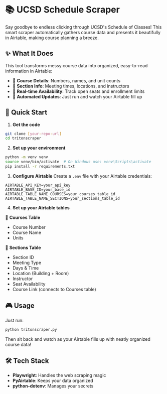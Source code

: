 # 📚 UCSD Schedule Scraper

Say goodbye to endless clicking through UCSD's Schedule of Classes! This smart scraper automatically gathers course data and presents it beautifully in Airtable, making course planning a breeze.

## ✨ What It Does

This tool transforms messy course data into organized, easy-to-read information in Airtable:

- 🎯 **Course Details**: Numbers, names, and unit counts
- 📅 **Section Info**: Meeting times, locations, and instructors
- 💺 **Real-time Availability**: Track open seats and enrollment limits
- 🔄 **Automated Updates**: Just run and watch your Airtable fill up

## 🚀 Quick Start

1. **Get the code**
```bash
git clone [your-repo-url]
cd tritonscraper
```

2. **Set up your environment**
```bash
python -m venv venv
source venv/bin/activate  # On Windows use: venv\Scripts\activate
pip install -r requirements.txt
```

3. **Configure Airtable**
Create a `.env` file with your Airtable credentials:
```
AIRTABLE_API_KEY=your_api_key
AIRTABLE_BASE_ID=your_base_id
AIRTABLE_TABLE_NAME_COURSES=your_courses_table_id
AIRTABLE_TABLE_NAME_SECTIONS=your_sections_table_id
```

4. **Set up your Airtable tables**

📘 **Courses Table**
- Course Number
- Course Name
- Units

📗 **Sections Table**
- Section ID
- Meeting Type
- Days & Time
- Location (Building + Room)
- Instructor
- Seat Availability
- Course Link (connects to Courses table)

## 🎮 Usage

Just run:
```bash
python tritonscraper.py
```

Then sit back and watch as your Airtable fills up with neatly organized course data! 

## 🛠 Tech Stack

- **Playwright**: Handles the web scraping magic
- **PyAirtable**: Keeps your data organized
- **python-dotenv**: Manages your secrets
